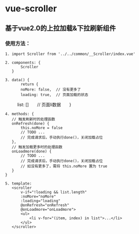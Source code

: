 # vue-scroller

## 基于vue2.0的上拉加载&下拉刷新组件

### 使用方法：  

    1. import Scroller from '../../common/__Scroller/index.vue'  

    2. components: {  
           Scroller  
       }  

    3. data() {  
           return {  
           noMore: false,  // 没有更多了  
           loading: true,  // 页面加载的状态  
           list: []        // 页面li数据
       }

    4. methods: {  
       // 触发刷新时的处理函数  
       onRefresh(done) {  
           this.noMore = false  
           // TODO ...  
           // 完成请求后，手动执行done()，关闭加载占位  
       },  
       // 触发加载更多时的处理函数   
       onLoadmore(done) {  
           // TODO ...  
           // 完成请求后，手动执行done()，关闭加载占位  
           // 如没有更多了，需将 this.noMore 置为 true  
       }  
    }  
    
    5. template:  
       <scroller  
           v-if="!loading && list.length"  
           :noMore="noMore"  
           :loading="loading"  
           @onRefresh="onRefresh"  
           @onLoadmore="onLoadmore">  
           <ul>  
               <li v-for="(item, index) in list">...</li>  
           </ul>  
       </scroller>  
